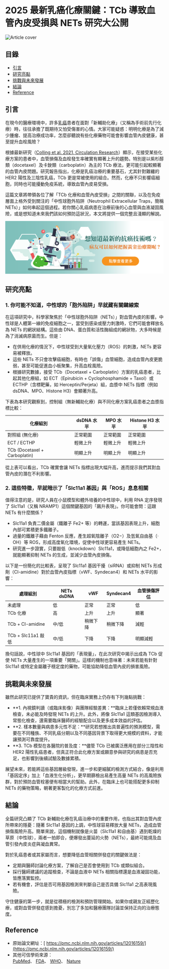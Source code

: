 # 2025 最新乳癌化療關鍵：TCb 導致血管內皮受損與 NETs 研究大公開
![Article cover](https://i.imgur.com/ViA8rGb.png)

## 目錄

* [引言](#introduction)
* [研究亮點](#highlights)
* [挑戰與未來發展](#future-work)
* [結論](#conclusion)
* [Reference](#reference)

## 引言<a id="introduction"></a>
在現今的醫療環境中，許多<a href="https://breastcancer.tech">乳癌</a>患者在面對「新輔助化療」（又稱為手術前先行化療）時，往往承擔了既期待又怕受傷害的心情。大家可能疑惑：明明化療是為了減少腫瘤、提高治療成功率，怎麼卻聽說有些化療藥物可能會影響血管內皮健康，甚至提升血栓風險？

根據最新研究（[Colling et al. 2021, Circulation Research](https://pubmed.ncbi.nlm.nih.gov/34110909)）顯示，在接受某些化療方案的患者中，血管損傷及血栓發生率確實有顯著上升的趨勢。特別是以紫杉醇類（docetaxel）及卡鉂類（carboplatin）為主的 TCb 療法，更可能引起較顯著的血管內皮問題。研究報告指出，化療是乳癌治療的重要基石，尤其針對難纏的 HER2 陽性及三陰性乳癌，TCb 更是常被使用的組合。然而，化療不只影響癌細胞，同時也可能擾動免疫系統，導致血管內皮易受損。

這篇文章將帶領各位了解「TCb 化療和血管內皮受損」之間的關聯，以及在免疫層面上格外受到關注的「中性球胞外陷阱（Neutrophil Extracellular Traps，簡稱 NETs）」如何串起這個過程。若你關心乳癌病患在治療前後的心血管與血液凝固風險，或是想知道未來我們該如何預防這狀況，本文將提供一個完整且淺顯的解說。

[![CancerFree](https://raw.githubusercontent.com/breastcancer-tech/Breast-Cancer/refs/heads/main/images/long_ad.png)](https://cancerfree.io)
## 研究亮點<a id="highlights"></a>
### 1\. 你可能不知道，中性球的「胞外陷阱」早就藏有關鍵線索

在這項研究中，科學家聚焦於「中性球胞外陷阱（NETs）」對血管內皮的影響。中性球是人體第一線的免疫細胞之一，當受到感染或壓力刺激時，它們可能會釋放名為 NETs 的網狀結構。這些由 DNA、蛋白質和活性酶組成的網狀物，大多時候是為了消滅病原菌而生。但是：

* 在併用化療的情況下，中性球受到大量氧化壓力（ROS）的刺激，NETs 更容易被釋放。
* 這些 NETs 不只會攻擊癌細胞，有時也「誤傷」血管細胞，造成血管內皮更脆弱，甚至可能促進血小板聚集，升高血栓風險。
* 根據研究數據，接受 TCb（Docetaxel + Carboplatin）方案的乳癌患者，比起其他化療組，如 ECT（Epirubicin + Cyclophosphamide + Taxol）或 ECTHP（含標靶藥，如 Herceptin/Perjeta）組，血漿中 NETs 指標（例如 dsDNA、MPO、Histone H3）會顯著升高。

下表為本研究觀察到，控制組（無新輔助化療）與不同化療方案乳癌患者之血漿指標比較：

| 化療組別                          | dsDNA 水平 | MPO 水平 | Histone H3 水平 |
| ----------------------------- | -------- | ------ | ------------- |
| 對照組 (無化療)                     | 正常範圍     | 正常範圍   | 正常範圍          |
| ECT / ECTHP                   | 輕微上升     | 輕微上升   | 輕微上升          |
| TCb (Docetaxel + Carboplatin) | 明顯上升     | 明顯上升   | 明顯上升          |

從上表可以看出，TCb 確實會讓 NETs 指標出現大幅升高，進而提示我們其對血管內皮的潛在不利影響。

### 2\. 這些特徵，早就暗示了「Slc11a1 基因」與「ROS」息息相關

值得注意的是，研究人員在小鼠模型和體外培養的中性球中，利用 RNA 定序發現了 Slc11a1（又稱 NRAMP1）這個關鍵基因的「飆升表現」。你可能會問：這跟 NETs 有什麼關係？

* Slc11a1 負責二價金屬（鐵離子 Fe2+ 等）的轉運，當該基因表現上升，細胞內部可累積更多鐵離子。
* 過量的鐵離子藉由 Fenton 反應，產生超氧陰離子（O2−）及氫氧自由基（‧OH）等 ROS，形成高度氧化環境，促使中性球更容易產生 NETs。
* 研究進一步證實，只要敲低（knockdown）Slc11a1，或降低細胞內之 Fe2+，就能顯著抑制 NETs 的生成，並減少血管內皮損傷。

以下是一份簡化的比較表，呈現了 Slc11a1 基因干擾（siRNA）或抑制 NETs 形成劑（CI-amidine）對於血管內皮指標（vWF、Syndecan4）和 NETs 水平的影響：

| 處理組別             | NETs dsDNA | vWF  | Syndecan4 | 血管損傷評估 |
| ---------------- | ---------- | ---- | --------- | ------ |
| 未處理              | 低          | 正常   | 正常        | 低      |
| TCb 化療           | 高          | 上升   | 上升        | 顯著     |
| TCb + CI-amidine | 中/低        | 稍微下降 | 稍微下降      | 減輕     |
| TCb + Slc11a1 敲低 | 中/低        | 下降   | 下降        | 明顯減輕   |

換句話說，中性球中 Slc11a1 基因的「表現量」，在此次研究中揭示出成為 TCb 促使 NETs 大量產生的一項重要「開關」。這樣的機制也意味著：未來若能有針對 Slc11a1 或特定金屬離子穩定度的藥物，可能協助降低血管內皮的損害風險。

## 挑戰與未來發展<a id="future-work"></a>
雖然此研究已提供了寶貴的資訊，但在臨床實務上仍存有下列幾點挑戰：

* **1\. 內視鏡判讀（或臨床影像）與團隊經驗差異：**臨床上若僅依賴常規血液檢查，未必能及時發現 NETs 的上升。此外，將像 Slc11a1 這類基因檢測導入常態化檢查，還需要臨床醫師的經驗配合以及更多成本效益的評估。
* **2\. 樣本數量與病患多元性不足：**研究若想推出具普遍性的預測模型，需要在不同種族、不同乳癌分期以及不同基因背景下取得更大規模的資料，才能讓預測可靠度提升。
* **3\. TCb 模型在各醫院的普及度：**儘管 TCb 已被廣泛應用在部分三陰性和 HER2 陽性乳癌患者，但真正符合此化療方案或願意參與研究的病患是否充足，也影響到後續試驗及數據累積。

展望未來，若能將這些基因層級發現，進一步和更細膩的檢測方式結合，像是利用「基因定序」加上「血液生化分析」，更早期篩檢出易產生高量 NETs 的高風險族群，對於預防血管栓塞便有相當大的幫助。此外，在臨床上也可能搭配更多抑制 NETs 的藥物策略，朝著更客製化的化療方式前進。

## 結論<a id="conclusion"></a>
全篇研究凸顯了 TCb 新輔助化療在乳癌治療中的重要作用，也指出其對血管內皮所帶來的隱憂：隨著 Slc11a1 基因的上調，中性球容易釋放大量 NETs，造成血管損傷風險升高。簡單來說，這個機制就像是火苗（Slc11a1 和自由基）遇到乾燥的草原（中性球），兩者一拍即合，便爆發出蔓延的火勢（NETs），最終可能燒及血管引發內皮炎症與凝血異常。

對於乳癌患者或其家屬而言，想要降低血管相關併發症的關鍵做法是：

* 定期與醫師討論化療方案，了解自己是否會使用到 TCb 或類似組合。
* 採行醫師建議的追蹤檢查，不論是血液中 NETs 相關指標還是血液凝固功能，皆應落實監控。
* 若有機會，評估是否可用基因檢測來判斷自己是否具備 Slc11a1 之高表現風險。

守住健康的第一步，就是從積極的檢測和預防管理開始。如果你或親友正經歷化療，或對血管併發症感到擔憂，別忘了多加和醫療團隊討論並保持正向的治療態度。

## Reference<a id="reference"></a>
* 原始論文網址：[ https://pmc.ncbi.nlm.nih.gov/articles/12016159/](https://pmc.ncbi.nlm.nih.gov/articles/12016159/)
* 其他可信學術來源：  
[PubMed](https://pubmed.ncbi.nlm.nih.gov/)、 [FDA](https://www.fda.gov/)、 [WHO](https://www.who.int/)、 [Nature](https://www.nature.com/)